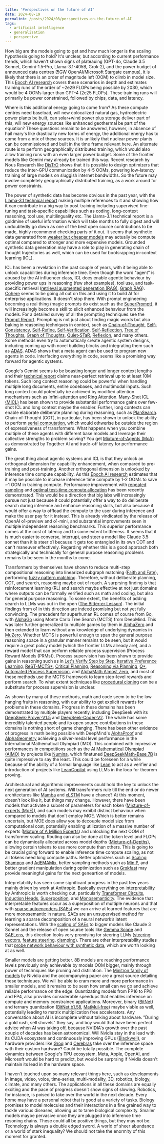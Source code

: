 ```yaml
---
title: 'Perspectives on the future of AI'
date: 2024-08-19
permalink: /posts/2024/08/perspectives-on-the-future-of-AI
tags:
  - artificial intelligence 
  - generalization 
  - perspective 
---
```


How big are the models going to get and how much longer is the scaling hypothesis going to hold? It's unclear, but according to current performance trends, which haven't shown signs of plateauing (GPT-4o, Claude 3.5 Sonnet, Gemini-1.5-Pro, Llama-3.1-405B, Grok-2), and the power budget of announced data centres (5GW OpenAI/Microsoft Stargate campus), it is likely that there is an order of magnitude left (OOM) to climb in model size. This <a href="https://epochai.org/blog/can-ai-scaling-continue-through-2030"><u>Epoch AI research</u></a> covers these scenarios in depth and estimates training runs of the order of ~2e29 FLOPs being possible by 2030, which would be 4 OOMs larger than GPT-4 (2e25 FLOPs). These training runs will primarily be power constrained, followed by chips, data, and latency. 

Where is this additional energy going to come from? As these compute centres need baseload, will new colocalized natural gas, hydroelectric power plants be built, can solar+wind power plus storage deliver part of this, will new energy sources like enhanced geothermal be part of the equation? These questions remain to be answered, however, in absence of hail mary's like drastically new forms of energy, the additional energy has to come from a mix of these sources. It is unlikely that nuclear power plants can be commissioned and built in the time frame relevant here. An alternate route is to perform geographically distributed training, which would also allow training runs with an even larger power budget. Some of the frontier models like Gemini may already be trained this way. Recent research by Nous Research like <a href="https://raw.githubusercontent.com/NousResearch/DisTrO/main/A_Preliminary_Report_on_DisTrO.pdf"><u>DisTrO</u></a> shows that it is possible to design optimizers that reduce the inter-GPU communication by 4-5 OOMs, powering low-latency training of large models on sluggish internet bandwidths. So the future may involve completely geographically distributed training, as a work around for power constraints. 

The power of synthetic data has become obvious in the past year, with the <a href="https://arxiv.org/abs/2407.21783"><u>Llama-3.1 technical report</u></a> making multiple references to it and showing how it can contribute in a big way to post-training including supervised fine-tuning and task-specific capabilities such as coding, long-context reasoning, tool use, multilinguality etc. The Llama-3.1 technical report is a goldmine of useful information which will take months to fully digest and will undoubtedly go down as one of the best open source contributions to be made, highly recommend checking parts of it out. It seems that synthetic data generated from <a href="https://www.arxiv.org/abs/2408.16737"><u>weaker but cheaper models</u></a> may actually be compute optimal compared to stronger and more expensive models. Grounded synthetic data generation may have a role to play in generating chain of thought trajectories as well, which can be used for bootsrapping in-context learning (ICL). 

ICL has been a revelation in the past couple of years, with it being able to unlock capabilities during inference time. Even though the word "agent" is abused by the AI influencer class, ICL does enable agentic behaviour by providing power ups in reasoning (few shot examples), tool use, and task-specific retrieval (<a href="https://arxiv.org/abs/2005.11401"><u>retrieval augmented generation (RAG)</u></a>, <a href="https://arxiv.org/abs/2404.16130"><u>Graph RAG</u></a>). <a href="https://github.com/cohere-ai/cohere-toolkit"><u>Cohere</u></a> seems to be going all out on this and using it to build AI for enterprise applications. It doesn't stop there. With prompt engineering becoming a real thing (magic prompts do exist such as the <a href="https://github.com/NeoVertex1/SuperPrompt"><u>SuperPrompt</u></a>), it will increasingly become a skill to elicit enhanced behaviour from the models. For a detailed survey of all the prompting techniques see the <a href="https://trigaten.github.io/Prompt_Survey_Site"><u>Prompt Report</u></a>. Prompting is not just about finding magic words but also baking in reasoning techniques in context, such as <a href="https://arxiv.org/abs/2201.11903"><u>Chain-of-Thought</u></a>, <a href="https://arxiv.org/abs/2203.11171"><u>Self-Consistency</u></a>, <a href="https://arxiv.org/abs/2303.17651"><u>Self-Refine</u></a>, <a href="https://arxiv.org/abs/2212.09561"><u>Self-Verification</u></a>, <a href="https://arxiv.org/abs/2405.06682"><u>Self-Reflection</u></a>, <a href="https://arxiv.org/abs/2305.10601"><u>Tree of Thoughts</u></a>, <a href="https://arxiv.org/abs/2308.09687"><u>Graph of Thoughts</u></a>, <a href="https://arxiv.org/abs/2403.09629"><u>Quiet-STaR</u></a>, <a href="https://arxiv.org/abs/2303.11366"><u>Reflexion</u></a>, and many others. Some methods even try to automatically create agentic system designs, including coming up with novel building blocks and integrating them such as <a href="https://arxiv.org/pdf/2408.08435"><u>ADAS</u></a>. ADAS shows that a meta agent can be used to program new agents in code. Interfacing everything in code, seems like a promising way forward for agentic systems. 

Google's Gemini seems to be boasting longer and longer context lengths and their <a href="https://arxiv.org/abs/2403.05530"><u>technical report</u></a> claims near-perfect retrieval up to at least 10M tokens. Such long context reasoning could be powerful when handling multiple long documents, entire codebases, and multimodal inputs. Such long context could potentially be achieved by modified attention mechanisms such as <a href="https://arxiv.org/abs/2404.07143"><u>Infini-attention</u></a> and <a href="https://arxiv.org/abs/2310.01889"><u>Ring Attention</u></a>. <a href="https://arxiv.org/abs/2404.11018"><u>Many-Shot ICL (MICL)</u></a> has been shown to provide substantial performance gains over few-shot ICL and long context maybe the enabler. Further, long contexts can enable elaborate deliberate planning during reasoning, such as <a href="https://arxiv.org/abs/2409.03733"><u>PlanSearch</u></a>. Chain-of-Thought (COT), in particular, has been shown to unlock the ability to perform <a href="https://arxiv.org/abs/2402.12875"><u>serial computation</u></a>, which would othwerise be outside the region of expressiveness of transformers. What happens when you combine multiple of these agents with different base models and leverage their collective strengths to problem solving? You get <a href="https://arxiv.org/abs/2406.04692"><u>Mixture-of-Agents (MoA)</u></a> as demonstrated by Together AI and trade-off latency for performance gains.       

The great thing about agentic systems and ICL is that they unlock an orthogonal dimension for capability enhancement, when compared to pre-training and post-training. Another orthogonal dimension is unlocked by inference time compute capability. As this <a href="https://epochai.org/blog/trading-off-compute-in-training-and-inference"><u>Epoch AI research</u></a> estimates that it may be possible to increase inference time compute by 1-2 OOMs to save ~1 OOM in training compute. Performance improvement with <a href="https://arxiv.org/abs/2407.21787"><u>repeated sampling</u></a> and <a href="https://arxiv.org/abs/2408.03314"><u>optimal test-time compute allocation</u></a> has been recently demonstrated. This would be a direction that big labs will increasingly pursue not just because it could potentially offer a way to do deliberate search during inference and enhance reasoning skills, but also because it would offer a way to offload the compute to the user during inference and make the user pay for it instead. This is already vindicated by the release of OpenAI o1-preview and o1-mini, and substantial improvements seen in multiple independent reasoning benchmarks. This superior performance comes at the cost of latency and to some extent brittleness. It seems that it is much easier to converse, interrupt, and steer a model like Claude 3.5 sonnet than it is steer o1 because it gets too entangled in its own COT and can't maneuver effectively. Regarding whether this is a good approach both strategically and technically for general purpose reasoning problems remains to be seen in the months to come. 

Transformers by themselves have shown to reduce multi-step compositional reasoning into linearized subgraph matching (<a href="https://arxiv.org/abs/2305.18654"><u>Faith and Fate</u></a>), performing <a href="https://www.answer.ai/posts/2024-07-25-transformers-as-matchers.html"><u>fuzzy pattern matching</u></a>. Therefore, without deliberate planning, COT, and search, reasoning maybe out of reach. A surprsing finding is that reinforcement learning (RL) and search maybe effective at not just domains where outputs can be formally verified such as math and coding, but also for general purpose reasoning. To some extent, the benefits of adding search to LLMs was out in the open (<a href="https://yellow-apartment-148.notion.site/AI-Search-The-Bitter-er-Lesson-44c11acd27294f4495c3de778cd09c8d"><u>The Bitter-er Lesson</u></a>). The initial findings from o1 in this direction are indeed promising but not yet fully convincing. The precedent for superhuman RL comes of course from Go, with <a href="https://www.nature.com/articles/nature16961"><u>AlphaGo</u></a> using Monte Carlo Tree Search (MCTS) from DeepMind. This was later further generalized to multiple games by them in <a href="https://arxiv.org/abs/1712.01815"><u>AlphaZero</u></a> and then extended to learn without any knowledge of underlying dynamics in <a href="https://www.nature.com/articles/s41586-020-03051-4"><u>MuZero</u></a>. Whether MCTS is powerful enough to span the general purpose reasoning space in a granular manner remains to be seen, but it would require a great policy model (which the frontier LLMs already are), and a reward model that can perform reliable process supervision (Process Reward Models (PRMs)). Process supervision has been shown to provide gains in reasoning such as in <a href="https://arxiv.org/abs/2305.20050"><u>Let's Verify Step by Step</u></a>, <a href="https://arxiv.org/abs/2405.00451"><u>Iterative Preference Learning</u></a>, <a href="https://arxiv.org/abs/2406.03816"><u>ReST-MCTS\*</u></a>, <a href="https://arxiv.org/abs/2409.08642"><u>Critical Planning</u></a>, <a href="https://arxiv.org/abs/2305.14992"><u>Reasoning via Planning</u></a>, <a href="https://arxiv.org/abs/2406.14283"><u>Q\*</u></a>, <a href="https://arxiv.org/abs/2406.06592"><u>Automated Process Supervision</u></a>, and <a href="https://arxiv.org/abs/2405.03553"><u>AlphaMath Almost Zero</u></a>, and most of these methods use the MCTS framework to learn step-level rewards and perform search. To what extent techniques like <a href="https://arxiv.org/abs/2205.10816"><u>procedural cloning</u></a> can be a substitute for process supervision is unclear.  

As shown by many of these methods, math and code seem to be the low hanging fruits in reasoning, with our ability to get explicit rewards for problems in these domains. Progress in these domains has been demonstrated by multiple players recently, including DeepSeek with its <a href="https://www.arxiv.org/abs/2408.08152"><u>DeepSeek-Prover-V1.5</u></a> and <a href="https://arxiv.org/abs/2406.11931"><u>DeepSeek-Coder-V2</u></a>. The whale has some incredibly talented people and its open source contributions in these domains is nothing short of game changing. There has been other evidence of progress in math being possible with DeepMind's <a href="https://deepmind.google/discover/blog/ai-solves-imo-problems-at-silver-medal-level"><u>AlphaProof</u></a> and <a href="https://www.nature.com/articles/s41586-023-06747-5"><u>AlphaGeometry</u></a> achieving a silver-medal level performance in the International Mathematical Olympiad (IMO). This combined with impressive performances in competitions such as the <a href="https://www.kaggle.com/competitions/ai-mathematical-olympiad-prize"><u>AI Mathematical Olympiad (AIMO)</u></a> by projects like <a href="https://github.com/project-numina/aimo-progress-prize"><u>Numina</u></a>, which finetuned <a href="https://huggingface.co/deepseek-ai/deepseek-math-7b-base"><u>DeepSeekMath-Base 7B</u></a> is quite impressive to say the least. This could be foreseen for a while because of the ability of a formal language like <a href="https://lean-lang.org"><u>Lean</u></a> to act as a verifier and introduction of projects like <a href="https://github.com/lean-dojo/LeanCopilot"><u>LeanCopilot</u></a> using LLMs in the loop for theorem proving.

Architectural and algorithmic improvements could hold the key to unlock the next generation of AI systems. Will transformers rule till the end or do newer architectures like <a href="https://arxiv.org/abs/2312.00752"><u>Mamba</u></a> and <a href="https://arxiv.org/abs/2405.04517"><u>xLSTM</u></a> have a chance? At this moment, doesn't look like it, but things may change. However, there have been models that activate a subset of parameters for each token (<a href="https://arxiv.org/abs/2406.18219"><u>Mixture-of-experts (MoE)</u></a>), and such models may exhibit distinct behaviour when compared to models that don't employ MOE. Which is better remains uncertain, but MOE does allow you to decouple model size from computational cost, potentially enabling utilization of a massive number of experts (<a href="https://arxiv.org/abs/2407.04153"><u>Mixture of A Million Experts</u></a>) and unlocking the next OOM of transformer scaling. Routing can also be done at the token level and FLOPs can be dynamically allocated  across model depths (<a href="https://arxiv.org/abs/2404.02258"><u>Mixture-of-Depths</u></a>), allowing certain tokens to use more compute than others. This is going to be crucial going forward to enable inference time compute scaling, as not all tokens need long compute paths. Better optimizers such as <a href="https://arxiv.org/pdf/2002.09018"><u>Scaling Shampoo</u></a> and <a href="https://arxiv.org/abs/2409.03137"><u>AdEMAMix</u></a>, better sampling methods such as <a href="https://arxiv.org/abs/2407.01082"><u>Min P</u></a>, and better gradient manipulation during optimization such as <a href="https://arxiv.org/abs/2405.20233"><u>Grokfast</u></a> may provide meaningful gains for the next geneartion of models. 

Intepretability has seen some significant progress in the past few years mainly driven by work at Anthropic. Basically everything on <a href="https://www.anthropic.com/research#interpretability"><u>interpretability</u></a> by Anthropic is worth checking out, particularly <a href="https://transformer-circuits.pub/2021/framework/index.html"><u>Transformer Circuits</u></a>, <a href="https://transformer-circuits.pub/2022/in-context-learning-and-induction-heads/index.html"><u>Induction Heads</u></a>, <a href="https://transformer-circuits.pub/2022/toy_model/index.html"><u>Superposition</u></a>, and <a href="https://transformer-circuits.pub/2023/monosemantic-features"><u>Monosemanticity</u></a>. The evidence that interpretable features occur as a superposition of multiple neurons and that with <a href="https://arxiv.org/abs/2309.08600"><u>sparse autoencoders (SAEs)</u></a> we can arrive at learned features that are more monosemantic in nature. SAEs are an unsupervised method for learning a sparse decomposition of a neural network’s latent representations. With the <a href="https://transformer-circuits.pub/2024/scaling-monosemanticity/"><u>scaling of SAEs</u></a> to bigger models like Claude 3 Sonnet and the release of open source tools like <a href="https://arxiv.org/abs/2408.05147"><u>Gemma Scope</u></a> and <a href="https://github.com/jbloomAus/SAELens"><u>SAELens</u></a>, this direction looks very promising for steering LLMs (<a href="https://arxiv.org/abs/2308.10248"><u>steering vectors</u></a>, <a href="https://www.alignmentforum.org/posts/C5KAZQib3bzzpeyrg/progress-update-1"><u>feature steering</u></a>, <a href="https://transformer-circuits.pub/2024/scaling-monosemanticity/index.html"><u>clamping</u></a>). There are other interpretability studies that <a href="https://www.arxiv.org/abs/2408.16293"><u>probe network behaviour with synthetic data</u></a>, which are worth looking at as well.                   

Smaller models are getting better. 8B models are reaching performance levels previously only achievable by models OOM bigger, mainly through power of techniques like pruning and distillation. The <a href="https://www.arxiv.org/abs/2407.14679"><u>Minitron family of models</u></a> by Nividia and the accompanying paper are a great source detailing these techniques. We will be able to cram more and more performance in smaller models, and it remains to be seen how small can we go and achieve reliable performance on the edge. Quantizating models from FP16 to FP8 and FP4, also provides considerable speedups that enables inference on compute and memory constrained applications. Moreover, binary (<a href="https://arxiv.org/abs/2310.11453"><u>BitNet</u></a>) and ternary quantization (<a href="https://arxiv.org/abs/2402.17764"><u>BitNet b1.58</u></a>, <a href="https://arxiv.org/abs/2406.02528"><u>MatMul-free</u></a>) maybe viable as well, potentially leading to matrix multiplication free accelerators. Any conversation about AI is incomplete without talking about hardware. "During a gold rush, sell shovels" they say, and boy would that have been perfect advice when AI was taking off, because NVIDIA's growth over the past couple of decades has been astronomical. Will Nvidia stay in the lead with its CUDA ecosystem and continuously improving GPUs (<a href="https://nvidianews.nvidia.com/news/nvidia-blackwell-platform-arrives-to-power-a-new-era-of-computing"><u>Blackwell</u></a>), or hardware providers like <a href="https://groq.com/"><u>Groq</u></a> and <a href="https://cerebras.ai/"><u>Cerebras</u></a> take over the inference space with their custom hardware? Could be totally possible. The complete dynamics between Google's TPU ecosystem, Meta, Apple, OpenAI, and Microsoft would be hard to predict, but would be surprsing if Nvidia doesn't maintain its lead in the hardware space. 

I haven't touched upon so many relevant things here, such as developments in image, video, voice, time-series, multi-modality, 3D, robotics, biology, climate, and many others. The applications in all these domains are equally exciting and the pace of progress doesn't show signs of slowing. Robotics, for instance, is poised to take over the world in the next decade. Every home may have a personal robot that is good at a variety of tasks. Biology promises to model molecules and their interactions in a fine grained way to tackle various diseases, allowing us to tame biological complexity. Smaller models maybe pervasive once they are plugged into inference time resoning chains. These could all be positive things, but they may not be. Technology is always a double edged sword. A world of sheer abundance or a world of stark inequality? We should not take the enormity of this moment for granted.     
